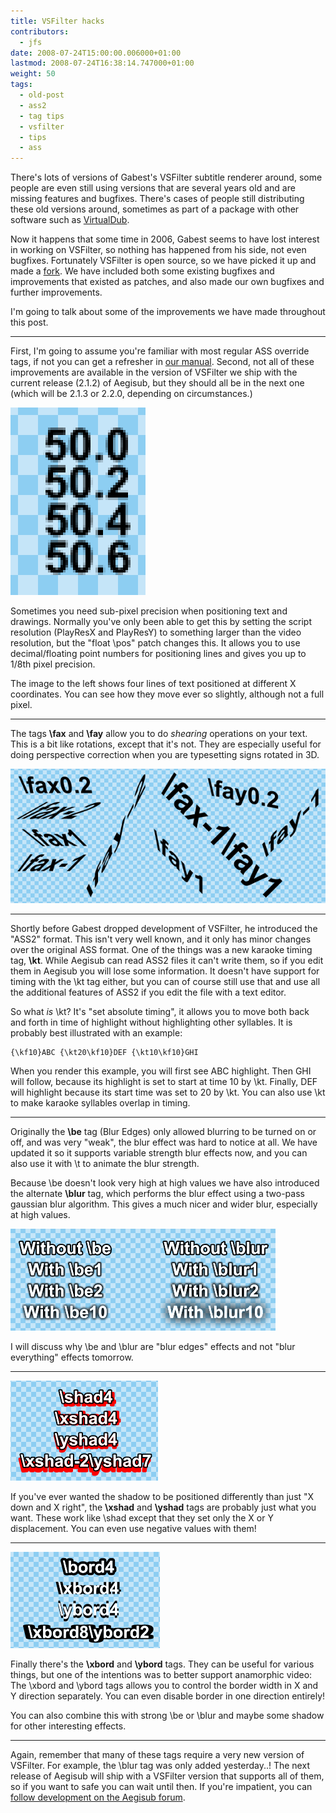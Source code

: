 ```yaml
---
title: VSFilter hacks
contributors:
  - jfs
date: 2008-07-24T15:00:00.006000+01:00
lastmod: 2008-07-24T16:38:14.747000+01:00
weight: 50
tags:
  - old-post
  - ass2
  - tag tips
  - vsfilter
  - tips
  - ass
---
```


There's lots of versions of Gabest's VSFilter subtitle renderer around, some people are even still using versions that are several years old and are missing features and bugfixes. There's cases of people still distributing these old versions around, sometimes as part of a package with other software such as [VirtualDub](http://www.virtualdub.org/).

Now it happens that some time in 2006, Gabest seems to have lost interest in working on VSFilter, so nothing has happened from his side, not even bugfixes. Fortunately VSFilter is open source, so we have picked it up and made a [fork](http://en.wikipedia.org/wiki/Fork_%28software_development%29). We have included both some existing bugfixes and improvements that existed as patches, and also made our own bugfixes and further improvements.

I'm going to talk about some of the improvements we have made throughout this post.

______________________________________________________________________

First, I'm going to assume you're familiar with most regular ASS override tags, if not you can get a refresher in [our manual](http://aegisub.cellosoft.com/docs/ASS_Tags). Second, not all of these improvements are available in the version of VSFilter we ship with the current release (2.1.2) of Aegisub, but they should all be in the next one (which will be 2.1.3 or 2.2.0, depending on circumstances.)

![Four lines of text, each positioned 0.2 pixels further to the right, showing the effect of sub-pixel positioning](/img/blog/old/floatpos-demo.png)

Sometimes you need sub-pixel precision when positioning text and drawings. Normally you've only been able to get this by setting the script resolution (PlayResX and PlayResY) to something larger than the video resolution, but the "float \\pos" patch changes this. It allows you to use decimal/floating point numbers for positioning lines and gives you up to 1/8th pixel precision.

The image to the left shows four lines of text positioned at different X coordinates. You can see how they move ever so slightly, although not a full pixel.

______________________________________________________________________

The tags **\\fax** and **\\fay** allow you to do *shearing* operations on your text. This is a bit like rotations, except that it's not. They are especially useful for doing perspective correction when you are typesetting signs rotated in 3D.

![Demonstration of \fax and \fay tags](/img/blog/old/faxfay-demo.png)

______________________________________________________________________

Shortly before Gabest dropped development of VSFilter, he introduced the "ASS2" format. This isn't very well known, and it only has minor changes over the original ASS format. One of the things was a new karaoke timing tag, **\\kt**. While Aegisub can read ASS2 files it can't write them, so if you edit them in Aegisub you will lose some information. It doesn't have support for timing with the \\kt tag either, but you can of course still use that and use all the additional features of ASS2 if you edit the file with a text editor.

So what *is* \\kt? It's "set absolute timing", it allows you to move both back and forth in time of highlight without highlighting other syllables. It is probably best illustrated with an example:

```
{\kf10}ABC {\kt20\kf10}DEF {\kt10\kf10}GHI
```

When you render this example, you will first see ABC highlight. Then GHI will follow, because its highlight is set to start at time 10 by \\kt. Finally, DEF will highlight because its start time was set to 20 by \\kt. You can also use \\kt to make karaoke syllables overlap in timing.

______________________________________________________________________

Originally the **\\be** tag (Blur Edges) only allowed blurring to be turned on or off, and was very "weak", the blur effect was hard to notice at all. We have updated it so it supports variable strength blur effects now, and you can also use it with \\t to animate the blur strength.

Because \\be doesn't look very high at high values we have also introduced the alternate **\\blur** tag, which performs the blur effect using a two-pass gaussian blur algorithm. This gives a much nicer and wider blur, especially at high values.

![Demonstration and comparison of \be and \blur tags with different parameters](/img/blog/old/be-blur-demo.png)

I will discuss why \\be and \\blur are "blur edges" effects and not "blur everything" effects tomorrow.

______________________________________________________________________

![Demonstration of \xshad and \yshad tags](/img/blog/old/xshad-yshad-demo.png)

If you've ever wanted the shadow to be positioned differently than just "X down and X right", the **\\xshad** and **\\yshad** tags are probably just what you want. These work like \\shad except that they set only the X or Y displacement. You can even use negative values with them!

______________________________________________________________________

![Demonstration of \xshad and \yshad tags](/img/blog/old/xbord-ybord-demo.png)

Finally there's the **\\xbord** and **\\ybord** tags. They can be useful for various things, but one of the intentions was to better support anamorphic video: The \\xbord and \\ybord tags allows you to control the border width in X and Y direction separately. You can even disable border in one direction entirely!

You can also combine this with strong \\be or \\blur and maybe some shadow for other interesting effects.

______________________________________________________________________

Again, remember that many of these tags require a very new version of VSFilter. For example, the \\blur tag was only added yesterday..! The next release of Aegisub will ship with a VSFilter version that supports all of them, so if you want to safe you can wait until then. If you're impatient, you can [follow development on the Aegisub forum](http://malakith.net/aegisub/index.php?topic=651.0).

